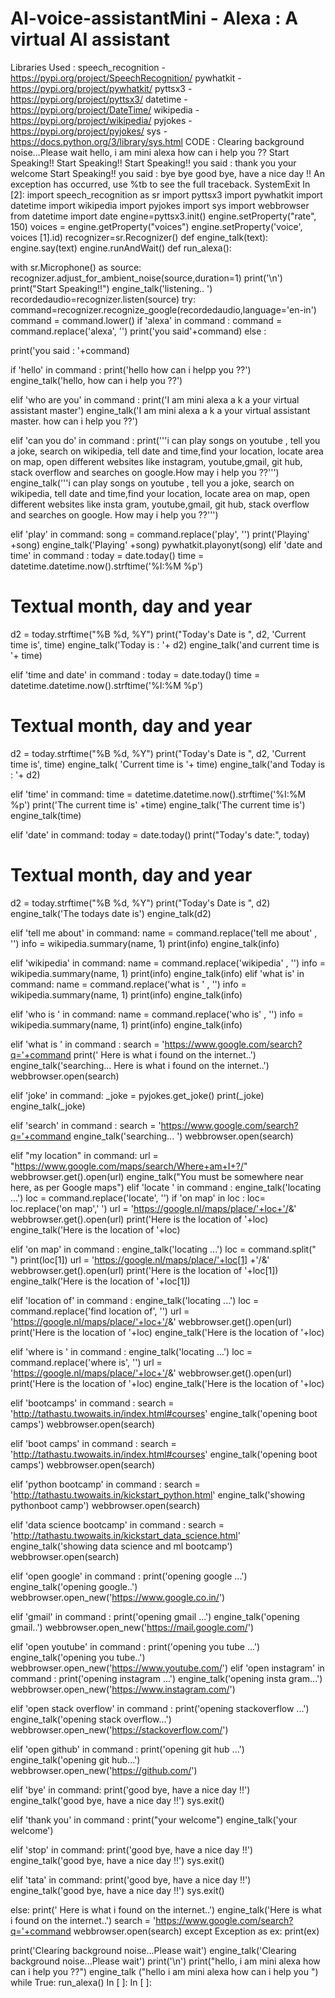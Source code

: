 # AI-voice-assistantMini - Alexa : A virtual AI assistant
Libraries Used :
speech_recognition - https://pypi.org/project/SpeechRecognition/
pywhatkit - https://pypi.org/project/pywhatkit/
pyttsx3 - https://pypi.org/project/pyttsx3/
datetime - https://pypi.org/project/DateTime/
wikipedia - https://pypi.org/project/wikipedia/
pyjokes - https://pypi.org/project/pyjokes/
sys - https://docs.python.org/3/library/sys.html
CODE :
Clearing background noise...Please wait
hello, i am mini alexa how can i help you ??
Start Speaking!!
Start Speaking!!
Start Speaking!!
you said : thank you
your welcome
Start Speaking!!
you said : bye bye
good bye, have a nice day !!
An exception has occurred, use %tb to see the full traceback.
SystemExit
In [2]:
import speech_recognition as sr
import pyttsx3
import pywhatkit
import datetime
import wikipedia
import pyjokes
import sys
import webbrowser
from datetime import date
engine=pyttsx3.init()
engine.setProperty("rate", 150)
voices = engine.getProperty("voices")
engine.setProperty('voice', voices [1].id)
recognizer=sr.Recognizer()
def engine_talk(text):
 engine.say(text)
 engine.runAndWait()
def run_alexa():

 with sr.Microphone() as source:
 recognizer.adjust_for_ambient_noise(source,duration=1)
 print('\n')
 print("Start Speaking!!")
 engine_talk('listening.. ')
 recordedaudio=recognizer.listen(source)
 try:
 command=recognizer.recognize_google(recordedaudio,language='en-in')
 command = command.lower()
 if 'alexa' in command :
 command = command.replace('alexa', '')
 print('you said'+command)
 else :

 print('you said : '+command)

 if 'hello' in command :
 print('hello how can i helpp you ??')
 engine_talk('hello, how can i help you ??')

 elif 'who are you' in command :
 print('I am mini alexa a k a your virtual assistant master')
 engine_talk('I am mini alexa a k a your virtual assistant master. how can i help you ??')

 elif 'can you do' in command :
 print('''i can play songs on youtube , tell you a joke, search on wikipedia, tell date and time,find your location, locate area on map,
 open different websites like instagram, youtube,gmail, git hub, stack overflow and searches on google.How may i help you ??''')
 engine_talk('''i can play songs on youtube , tell you a joke, search on wikipedia, tell date and time,find your location, locate area on map,
 open different websites like insta gram, youtube,gmail, git hub, stack overflow and searches on google. How may i help you ??''')

 elif 'play' in command:
 song = command.replace('play', '')
 print('Playing' +song)
 engine_talk('Playing' +song)
 pywhatkit.playonyt(song)
 elif 'date and time' in command :
 today = date.today()
 time = datetime.datetime.now().strftime('%I:%M %p')
 # Textual month, day and year
 d2 = today.strftime("%B %d, %Y")
 print("Today's Date is ", d2, 'Current time is', time)
 engine_talk('Today is : '+ d2)
 engine_talk('and current time is '+ time)

 elif 'time and date' in command :
 today = date.today()
 time = datetime.datetime.now().strftime('%I:%M %p')
 # Textual month, day and year
 d2 = today.strftime("%B %d, %Y")
 print("Today's Date is ", d2, 'Current time is', time)
 engine_talk( 'Current time is '+ time)
 engine_talk('and Today is : '+ d2)


 elif 'time' in command:
 time = datetime.datetime.now().strftime('%I:%M %p')
 print('The current time is' +time)
 engine_talk('The current time is')
 engine_talk(time)

 elif 'date' in command:
 today = date.today()
 print("Today's date:", today)
 # Textual month, day and year
 d2 = today.strftime("%B %d, %Y")
 print("Today's Date is ", d2)
 engine_talk('The todays date is')
 engine_talk(d2)

 elif 'tell me about' in command:
 name = command.replace('tell me about' , '')
 info = wikipedia.summary(name, 1)
 print(info)
 engine_talk(info)

 elif 'wikipedia' in command:
 name = command.replace('wikipedia' , '')
 info = wikipedia.summary(name, 1)
 print(info)
 engine_talk(info)
 elif 'what is' in command:
 name = command.replace('what is ' , '')
 info = wikipedia.summary(name, 1)
 print(info)
 engine_talk(info)

 elif 'who is ' in command:
 name = command.replace('who is' , '')
 info = wikipedia.summary(name, 1)
 print(info)
 engine_talk(info)

 elif 'what is ' in command :
 search = 'https://www.google.com/search?q='+command
 print(' Here is what i found on the internet..')
 engine_talk('searching... Here is what i found on the internet..')
 webbrowser.open(search)

 elif 'joke' in command:
 _joke = pyjokes.get_joke()
 print(_joke)
 engine_talk(_joke)

 elif 'search' in command :
 search = 'https://www.google.com/search?q='+command
 engine_talk('searching... ')
 webbrowser.open(search)

 elif "my location" in command:
 url = "https://www.google.com/maps/search/Where+am+I+?/"
 webbrowser.get().open(url)
 engine_talk("You must be somewhere near here, as per Google maps")
 elif 'locate ' in command :
 engine_talk('locating ...')
 loc = command.replace('locate', '')
 if 'on map' in loc :
 loc= loc.replace('on map',' ')
 url = 'https://google.nl/maps/place/'+loc+'/&amp;'
 webbrowser.get().open(url)
 print('Here is the location of '+loc)
 engine_talk('Here is the location of '+loc)

 elif 'on map' in command :
 engine_talk('locating ...')
 loc = command.split(" ")
 print(loc[1])
 url = 'https://google.nl/maps/place/'+loc[1] +'/&amp;'
 webbrowser.get().open(url)
 print('Here is the location of '+loc[1])
 engine_talk('Here is the location of '+loc[1])


 elif 'location of' in command :
 engine_talk('locating ...')
 loc = command.replace('find location of', '')
 url = 'https://google.nl/maps/place/'+loc+'/&amp;'
 webbrowser.get().open(url)
 print('Here is the location of '+loc)
 engine_talk('Here is the location of '+loc)


 elif 'where is ' in command :
 engine_talk('locating ...')
 loc = command.replace('where is', '')
 url = 'https://google.nl/maps/place/'+loc+'/&amp;'
 webbrowser.get().open(url)
 print('Here is the location of '+loc)
 engine_talk('Here is the location of '+loc)

 elif 'bootcamps' in command :
 search = 'http://tathastu.twowaits.in/index.html#courses'
 engine_talk('opening boot camps')
 webbrowser.open(search)

 elif 'boot camps' in command :
 search = 'http://tathastu.twowaits.in/index.html#courses'
 engine_talk('opening boot camps')
 webbrowser.open(search)

 elif 'python bootcamp' in command :
 search = 'http://tathastu.twowaits.in/kickstart_python.html'
 engine_talk('showing pythonboot camp')
 webbrowser.open(search)

 elif 'data science bootcamp' in command :
 search = 'http://tathastu.twowaits.in/kickstart_data_science.html'
 engine_talk('showing data science and ml bootcamp')
 webbrowser.open(search)

 elif 'open google' in command :
 print('opening google ...')
 engine_talk('opening google..')
 webbrowser.open_new('https://www.google.co.in/')

 elif 'gmail' in command :
 print('opening gmail ...')
 engine_talk('opening gmail..')
 webbrowser.open_new('https://mail.google.com/')

 elif 'open youtube' in command :
 print('opening you tube ...')
 engine_talk('opening you tube..')
 webbrowser.open_new('https://www.youtube.com/')
 elif 'open instagram' in command :
 print('opening instagram ...')
 engine_talk('opening insta gram...')
 webbrowser.open_new('https://www.instagram.com/')

 elif 'open stack overflow' in command :
 print('opening stackoverflow ...')
 engine_talk('opening stack overflow...')
 webbrowser.open_new('https://stackoverflow.com/')

 elif 'open github' in command :
 print('opening git hub ...')
 engine_talk('opening git hub...')
 webbrowser.open_new('https://github.com/')

 elif 'bye' in command:
 print('good bye, have a nice day !!')
 engine_talk('good bye, have a nice day !!')
 sys.exit()

 elif 'thank you' in command :
 print("your welcome")
 engine_talk('your welcome')

 elif 'stop' in command:
 print('good bye, have a nice day !!')
 engine_talk('good bye, have a nice day !!')
 sys.exit()

 elif 'tata' in command:
 print('good bye, have a nice day !!')
 engine_talk('good bye, have a nice day !!')
 sys.exit()

 else:
 print(' Here is what i found on the internet..')
 engine_talk('Here is what i found on the internet..')
 search = 'https://www.google.com/search?q='+command
 webbrowser.open(search)
 except Exception as ex:
 print(ex)

print('Clearing background noise...Please wait')
engine_talk('Clearing background noise...Please wait')
print('\n')
print("hello, i am mini alexa how can i help you ??")
engine_talk ("hello i am mini alexa how can i help you ")
while True:
 run_alexa()
In [ ]: In [ ]:
